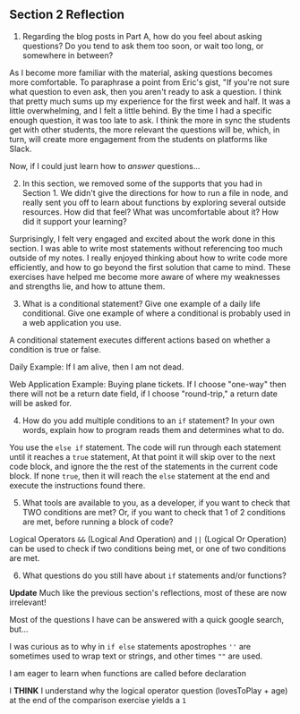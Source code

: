 ## Section 2 Reflection

1. Regarding the blog posts in Part A, how do you feel about asking questions? Do you tend to ask them too soon, or wait too long, or somewhere in between?

  As I become more familiar with the material, asking questions becomes more comfortable. To paraphrase a point from Eric's gist, "If you're not sure what question to even ask, then you aren't ready to ask a question. I think that pretty much sums up my experience for the first week and half. It was a little overwhelming, and I felt a little behind. By the time I had a specific enough question, it was too late to ask. I think the more in sync the students get with other students, the more relevant the questions will be, which, in turn, will create more engagement from the students on platforms like Slack.

  Now, if I could just learn how to _answer_ questions...

2. In this section, we removed some of the supports that you had in Section 1. We didn't give the directions for how to run a file in node, and really sent you off to learn about functions by exploring several outside resources. How did that feel? What was uncomfortable about it? How did it support your learning?

  Surprisingly, I felt very engaged and excited about the work done in this section. I was able to write most statements without referencing too much outside of my notes. I really enjoyed thinking about how to write code more efficiently, and how to go beyond the first solution that came to mind. These exercises have helped me become more aware of where my weaknesses and strengths lie, and how to attune them.

3. What is a conditional statement? Give one example of a daily life conditional. Give one example of where a conditional is probably used in a web application you use.

  A conditional statement executes different actions based on whether a condition is true or false.  

  Daily Example: If I am alive, then I am not dead.

  Web Application Example: Buying plane tickets. If I choose "one-way" then there will not be a return date field, if I choose "round-trip," a return date will be asked for.

4. How do you add multiple conditions to an `if` statement? In your own words, explain how to program reads them and determines what to do.

  You use the `else if` statement. The code will run through each statement until it reaches a `true` statement, At that point it will skip over to the next code block, and ignore the the rest of the statements in the current code block. If none `true`, then it will reach the `else` statement at the end and execute the instructions found there.  


5. What tools are available to you, as a developer, if you want to check that TWO conditions are met? Or, if you want to check that 1 of 2 conditions are met, before running a block of code?

  Logical Operators `&&` (Logical And Operation) and `||` (Logical Or Operation) can be used to check if two conditions being met, or one of two conditions are met.

6. What questions do you still have about `if` statements and/or functions?

  __Update__ Much like the previous section's reflections, most of these are now irrelevant!

  Most of the questions I have can be answered with a quick google search, but...

  I was curious as to why in `if else` statements apostrophes `''` are sometimes used to wrap text or strings, and other times `""` are used.

  I am eager to learn when functions are called before declaration

  I __THINK__ I understand why the logical operator question (lovesToPlay + age) at the end of the comparison exercise yields a `1`
